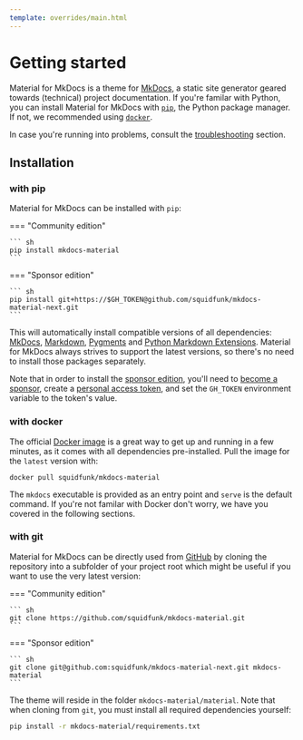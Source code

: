 ```yaml
---
template: overrides/main.html
---
```


# Getting started

Material for MkDocs is a theme for [MkDocs][1], a static site generator geared
towards (technical) project documentation. If you're familar with Python, you
can install Material for MkDocs with [`pip`][2], the Python package manager.
If not, we recommended using [`docker`][3].

In case you're running into problems, consult the [troubleshooting][4] section.

  [1]: https://www.mkdocs.org
  [2]: #with-pip
  [3]: #with-docker
  [4]: troubleshooting.md

## Installation

### with pip

Material for MkDocs can be installed with `pip`:

=== "Community edition"

    ``` sh
    pip install mkdocs-material
    ```

=== "Sponsor edition"

    ``` sh
    pip install git+https://$GH_TOKEN@github.com/squidfunk/mkdocs-material-next.git
    ```

This will automatically install compatible versions of all dependencies:
[MkDocs][1], [Markdown][5], [Pygments][6] and [Python Markdown Extensions][7].
Material for MkDocs always strives to support the latest versions, so there's
no need to install those packages separately.

Note that in order to install the [sponsor edition][8], you'll need to [become
a sponsor][9], create a [personal access token][10], and set the `GH_TOKEN`
environment variable to the token's value.

  [5]: https://python-markdown.github.io/
  [6]: https://pygments.org/
  [7]: https://facelessuser.github.io/pymdown-extensions/
  [8]: sponsorship.md
  [9]: sponsorship.md#how-to-become-a-sponsor
  [10]: https://docs.github.com/en/github/authenticating-to-github/creating-a-personal-access-token

### with docker

The official [Docker image][11] is a great way to get up and running in a few
minutes, as it comes with all dependencies pre-installed. Pull the image for the 
`latest` version with:

```
docker pull squidfunk/mkdocs-material
```

The `mkdocs` executable is provided as an entry point and `serve` is the 
default command. If you're not familar with Docker don't worry, we have you
covered in the following sections.

  [11]: https://hub.docker.com/r/squidfunk/mkdocs-material/

### with git

Material for MkDocs can be directly used from [GitHub][12] by cloning the
repository into a subfolder of your project root which might be useful if you
want to use the very latest version:

=== "Community edition"

    ``` sh
    git clone https://github.com/squidfunk/mkdocs-material.git
    ```

=== "Sponsor edition"

    ``` sh
    git clone git@github.com:squidfunk/mkdocs-material-next.git mkdocs-material
    ```

The theme will reside in the folder `mkdocs-material/material`. Note that when
cloning from `git`, you must install all required dependencies yourself:

``` sh
pip install -r mkdocs-material/requirements.txt
```

  [12]: https://github.com/squidfunk/mkdocs-material
